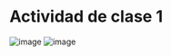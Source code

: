 # Actividad de clase 1


![image](https://user-images.githubusercontent.com/88942550/219876162-b9ec38cc-7929-45ca-ae8a-fdc63b5ad19b.png)
![image](https://user-images.githubusercontent.com/88942550/219876201-7fe86732-1df5-430e-8f3e-70d313e4023d.png)
